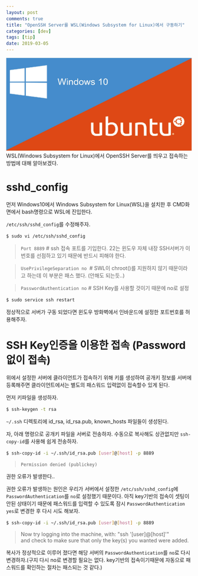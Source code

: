 ```yaml
---
layout: post
comments: true
title: "OpenSSH Server를 WSL(Windows Subsystem for Linux)에서 구동하기"
categories: [dev]
tags: [tip]
date: 2019-03-05
---
```

![headerimg](/assets/img/post/openssh-server-wsl/linux-ubuntu-windows-10.jpg)
WSL(Windows Subsystem for Linux)에서 OpenSSH Server를 띄우고 접속하는 방법에 대해 알아보겠다.

# sshd_config

먼저 Windows10에서 Windows Subsystem for Linux(WSL)을 설치한 후 CMD화면에서 bash명령으로 WSL에 진입한다.

`/etc/ssh/sshd_config`를 수정해주자.

~~~bash
$ sudo vi /etc/ssh/sshd_config
~~~
> `Port 8889` # ssh 접속 포트를 기입한다. 22는 윈도우 자체 내장 SSH서버가 이번호를 선점하고 있기 때문에 반드시 피해야 한다.

> `UsePrivilegeSeparation no `# SWL이 chroot()를 지원하지 않기 때문이라고 하는데 이 부분은 패스 했다. (안해도 되는듯..)

> `PasswordAuthentication no` # SSH Key를 사용할 것이기 때문에 no로 설정

~~~bash
$ sudo service ssh restart
~~~

정상적으로 서버가 구동 되었다면 윈도우 방화벽에서 인바운드에  설정한 포트번호를 허용해주자.

# SSH Key인증을 이용한 접속 (Password 없이 접속)

위에서 설정한 서버에 클라이언트가 접속하기 위해 키를 생성하여 공개키 정보를 서버에 등록해주면 클라이언트에서는 별도의 패스워드 입력없이 접속할수 있게 된다.

먼저 키파일을 생성하자.

~~~bash
$ ssh-keygen -t rsa
~~~

`~/.ssh` 디렉토리에 id_rsa, id_rsa.pub, known_hosts 파일들이 생성된다.

자, 아래 명령으로 공개키 파일을 서버로 전송하자. 수동으로 복사해도 상관없지만 `ssh-copy-id`를 사용해 쉽게 전송하자.

~~~bash
$ ssh-copy-id -i ~/.ssh/id_rsa.pub [user]@[host] -p 8889
~~~

>`Permission denied (publickey)` 

권한 오류가 발생한다..

권한 오류가 발생하는 원인은 우리가 서버에서 설정한 `/etc/ssh/sshd_config`에 `PasswordAuthentication`를 `no`로 설정했기 때문이다. 아직 key기반의 접속이 셋팅이 안된 상태이기 때문에 패스워드를 입력할 수 있도록 잠시 `PasswordAuthentication yes`로 변경한 후 다시 시도 해보자.

~~~bash
$ ssh-copy-id -i ~/.ssh/id_rsa.pub [user]@[host] -p 8889
~~~

>Now try logging into the machine, with:   "ssh '[user]@[host]'"<br>
>and check to make sure that only the key(s) you wanted were added.

복사가 정상적으로 이루어 졌다면 해당 서버의 `PasswordAuthentication`를 `no`로 다시 변경하자.(구지 다시 no로 변경할 필요는 없다. key기반의 접속이기때문에 자동으로 패스워드를 확인하는 절차는 패스되는 것 같다.)